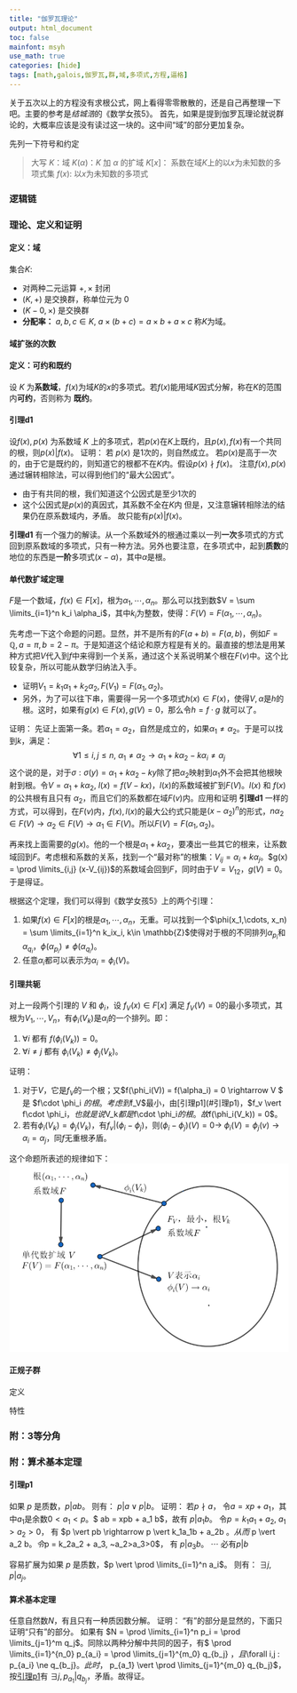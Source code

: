 ```yaml
---
title: "伽罗瓦理论"
output: html_document
toc: false
mainfont: msyh
use_math: true
categories: [hide]
tags: [math,galois,伽罗瓦,群,域,多项式,方程,逼格]
---
```

<meta http-equiv='Content-Type' content='text/html; charset=utf-8' />

关于五次以上的方程没有求根公式，网上看得零零散散的，还是自己再整理一下吧。主要的参考是*结城浩*的《数学女孩5》。
首先，如果是提到伽罗瓦理论就说群论的，大概率应该是没有读过这一块的。这中间“域”的部分更加复杂。

先列一下符号和约定
> 大写 $K$：域
> $K(\alpha)$：$K$ 加 $\alpha$ 的扩域
> $K[x]$： 系数在域$K$上的以$x$为未知数的多项式集
> $f(x)$: 以$x$为未知数的多项式

### 逻辑链


### 理论、定义和证明

#### 定义：域
集合$K$:
* 对两种二元运算 $+, \times$ 封闭
* $(K, +)$ 是交换群，称单位元为 $0$
* $(K-{0}, \times)$ 是交换群
* **分配率：** $a,b,c \in K, ~ a\times (b+c) = a\times b+ a\times c$
称$K$为域。

#### 域扩张的次数

#### 定义：可约和既约
设 $K$ 为**系数域**，$f(x)$为域$K$的$x$的多项式。若$f(x)$能用域$K$因式分解，称在$K$的范围内**可约**，否则称为 **既约**。

#### 引理d1
设$f(x), p(x)$ 为系数域 $K$ 上的多项式，若$p(x)$在$K$上既约，且$p(x),f(x)$有一个共同的根，则$p(x) \vert  f(x)$。
证明：
若 $p(x)$ 是$1$次的，则自然成立。 若$p(x)$是高于一次的，由于它是既约的，则知道它的根都不在$K$内。假设$p(x) \nmid f(x)$。
注意$f(x), p(x)$ 通过辗转相除法，可以得到他们的“最大公因式”。
* 由于有共同的根，我们知道这个公因式是至少$1$次的
* 这个公因式是$p(x)$的真因式，其系数不全在$K$内
但是，又注意辗转相除法的结果仍在原系数域内，矛盾。
故只能有$p(x) \vert f(x)$。

**引理d1** 有一个强力的解读。从一个系数域外的根通过乘以一列**一次**多项式的方式回到原系数域的多项式，只有一种方法。另外也要注意，在多项式中，起到**质数**的地位的东西是**一阶**多项式$(x-\alpha)$，其中$\alpha$是根。


#### 单代数扩域定理
$F$是一个数域，$f(x) \in F[x]$，根为$\alpha_1,\cdots,\alpha_n$。那么可以找到数$V = \sum \limits_{i=1}^n k_i \alpha_i$，其中$k_i$为整数，使得：$F(V) = F(\alpha_1,\cdots,\alpha_n)$。

先考虑一下这个命题的问题。显然，并不是所有的$F(a+b) = F(a,b)$，例如$F = \mathbb{Q}, a = \pi, b = 2-\pi$。于是知道这个结论和原方程是有关的。最直接的想法是用某种方式把$V$代入到$f$中来得到一个关系，通过这个关系说明某个根在$F(v)$中。这个比较复杂，所以可能从数学归纳法入手。
* 证明$V_1 =k_1\alpha_1+k_2\alpha_2, F(V_1) = F(\alpha_1,\alpha_2)$。
* 另外，为了可以往下串，需要得一另一个多项式$h(x) \in F(x)$，使得$V,\alpha$是$h$的根。这时，如果有$g(x) \in F(x), g(V) = 0$，那么令$h = f\cdot g$ 就可以了。

证明：
先证上面第一条。若$\alpha_1 = \alpha_2$，自然是成立的，如果$\alpha_1 \ne \alpha_2$。于是可以找到$k$，满足：
$$
\forall 1 \le i,j \le n,~ \alpha_1 \ne \alpha_2 \rightarrow \alpha_1+k\alpha_2-k\alpha_i \ne \alpha_j
$$
这个说的是，对于$\sigma: \sigma(y) = \alpha_1+k\alpha_2-ky$除了把$\alpha_2$映射到$\alpha_1$外不会把其他根映射到根。令$V = \alpha_1+k\alpha_2$, $l(x) = f(V-kx)$，$l(x)$的系数域被扩到$F(V)$。$l(x)$ 和 $f(x)$ 的公共根有且只有 $\alpha_2$，而且它们的系数都在域$F(v)$内。应用和证明 **引理d1** 一样的方式，可以得到，在$F(v)$内，$f(x),l(x)$的最大公约式只能是$(x-\alpha_2)^n$的形式，$n\alpha_2 \in F(V) \rightarrow \alpha_2 \in F(V) \rightarrow \alpha_1 \in F(V)$。所以$F(V) = F(\alpha_1,\alpha_2)$。

再来找上面需要的$g(x)$。他的一个根是$\alpha_1 + k\alpha_2$，要凑出一些其它的根来，让系数域回到$F$。考虑根和系数的关系，找到一个“最对称”的根集：$V_{ij} = \alpha_i + k \alpha_j$。$g(x) = \prod \limits_{i,j} (x-V_{ij})$的系数域会回到$F$，同时由于$V = V_{12}$，$g(V) = 0$。于是得证。

根据这个定理，我们可以得到《数学女孩5》上的两个引理：
1. 如果$f(x)\in F[x]$的根是$\alpha_1,\cdots,\alpha_n$，无重。可以找到一个$\phi(x_1,\cdots, x_n) = \sum \limits_{i=1}^n k_ix_i, k\in \mathbb{Z}$使得对于根的不同排列$\alpha_{p_i}$和$\alpha_{q_i}$，$\phi(\alpha_{p_i}) \ne \phi(\alpha_{q_i})$。
2. 任意$\alpha_i$都可以表示为$\alpha_i = \phi_i(V)$。

#### 引理共轭
对上一段两个引理的 $V$ 和 $\phi_i$，设 $f_V(x) \in F[x]$ 满足 $f_V(V) = 0$的最小多项式，其根为$V_1,\cdots,V_n$，有$\phi_i(V_k)$是$\alpha_i$的一个排列。即：
1. $\forall i$ 都有 $f(\phi_i(V_k)) = 0$。
2. $\forall i\ne j$ 都有 $\phi_i(V_k) \ne \phi_j(V_k)$。

证明：
1. 对于$V$，它是$f_V$的一个根；又$f(\phi_i(V)) = f(\alpha_i) = 0 \rightarrow V $ 是 $f\cdot \phi_i $的根。考虑到$f_V$最小，由[引理p1](#引理p1)，$f_v \vert f\cdot \phi_i$，也就是说$V_k$都是$f\cdot \phi_i$的根。故$f(\phi_i(V_k)) = 0$。
2. 若有$\phi_i(V_k) = \phi_j(V_k)$，有$f_v \vert (\phi_i - \phi_j)$，则$(\phi_i-\phi_j)(V) = 0 \rightarrow ~\phi_i(V) = \phi_j(v) \rightarrow \alpha_i = \alpha_j$，同$f$无重根矛盾。

这个命题所表述的规律如下：
![共轭](./img/1705333120.png)

#### 正规子群
定义

特性

### 附：3等分角

### 附：算术基本定理
#### 引理p1
如果 $p$ 是质数，$p \vert ab$。 则有： $p \vert a \lor p \vert b$。
证明：
若$p \nmid a$， 令$a = xp + a_1$，其中$a_1$是余数$0<a_1<p$。$ ab = xpb + a_1 b$，故有 $p \vert a_1 b$。
令$p = k_1a_1 + a_2, ~a_1>a_2>0$， 有 $p \vert pb \rightarrow p \vert k_1a_1b + a_2b $。从而$ p \vert a_2 b$。
令$p = k_2a_2 + a_3, ~a_2>a_3>0$， 有 $p \vert a_3b$。
$\cdots$
必有$p|b$

容易扩展为如果 $p$ 是质数，$p \vert \prod \limits_{i=1}^n a_i$。 则有： $\exists j, p \vert a_j$。

#### 算术基本定理
任意自然数$N$，有且只有一种质因数分解。
证明：
“有”的部分是显然的，下面只证明“只有”的部分。
如果有 $N = \prod \limits_{i=1}^n p_i = \prod \limits_{j=1}^m q_j$。同除以两种分解中共同的因子，有$ \prod \limits_{i=1}^{n_0} p_{a_i} = \prod \limits_{j=1}^{m_0} q_{b_j} $，且$\forall i,j : p_{a_i} \ne q_{b_j}$。
此时，$ p_{a_1} \vert \prod \limits_{j=1}^{m_0} q_{b_j}$，按[引理p1](#引理p1)有 $\exists j , p_{a_1} \vert q_{b_j}$，矛盾。故得证。
